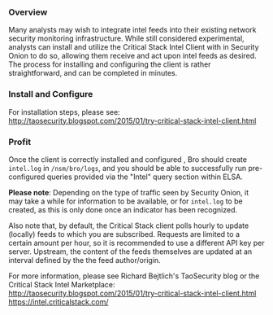 ### Overview
Many analysts may wish to integrate intel feeds into their existing network security monitoring infrastructure.  While still considered experimental, analysts can install and utilize the Critical Stack Intel Client with in Security Onion to do so, allowing them receive and act upon intel feeds as desired.  The process for installing and configuring the client is rather straightforward, and can be completed in minutes. 

### Install and Configure
For installation steps, please see:<br/>
http://taosecurity.blogspot.com/2015/01/try-critical-stack-intel-client.html

### Profit
Once the client is correctly installed and configured , Bro should create `intel.log` in `/nsm/bro/logs`, and you should be able to successfully run pre-configured queries provided via the "Intel" query section within ELSA.

**Please note**: Depending on the type of traffic seen by Security Onion, it may take a while for information to be available, or for `intel.log` to be created, as this is only done once an indicator has been recognized.

Also note that, by default, the Critical Stack client polls hourly to update (locally) feeds to which you are subscribed.  Requests are limited to a certain amount per hour, so it is recommended to use a different API key per server.  Upstream,  the content of the feeds themselves are updated at an interval defined by the the feed author/origin.

For more information, please see Richard Bejtlich's TaoSecurity blog or the Critical Stack Intel Marketplace:<br/>
http://taosecurity.blogspot.com/2015/01/try-critical-stack-intel-client.html
https://intel.criticalstack.com/
